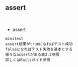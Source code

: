 ## assert  
<br>

- assert  
```
minitest
assert結果がtrueになればテスト成功
falseになればテスト失敗を基本とする
様々なassertがある表3.2参照
詳しくはRailsガイド参照
```